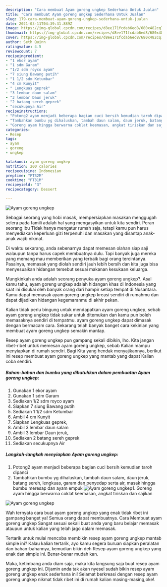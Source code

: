 ```yaml
---
description: "Cara membuat Ayam goreng ungkep Sederhana Untuk Jualan"
title: "Cara membuat Ayam goreng ungkep Sederhana Untuk Jualan"
slug: 179-cara-membuat-ayam-goreng-ungkep-sederhana-untuk-jualan
date: 2021-03-11T04:39:31.889Z
image: https://img-global.cpcdn.com/recipes/d8ee171fcdab6ed8/680x482cq70/ayam-goreng-ungkep-foto-resep-utama.jpg
thumbnail: https://img-global.cpcdn.com/recipes/d8ee171fcdab6ed8/680x482cq70/ayam-goreng-ungkep-foto-resep-utama.jpg
cover: https://img-global.cpcdn.com/recipes/d8ee171fcdab6ed8/680x482cq70/ayam-goreng-ungkep-foto-resep-utama.jpg
author: Seth Quinn
ratingvalue: 4.5
reviewcount: 7
recipeingredient:
- "1 ekor ayam"
- "1 sdm Garam"
- "1/2 sdm royco ayam"
- "7 siung Bawang putih"
- "1 1/2 sdm Ketumbar"
- "4 cm Kunyit"
- " Lengkuas geprek"
- "3 lembar daun salam"
- "3 lembar Daun jeruk"
- "2 batang sereh geprek"
- "secukupnya Air"
recipeinstructions:
- "Potong2 ayam menjadi beberapa bagian cuci bersih kemudian taroh dipanci"
- "Tambahkan bumbu yg dihaluskan, tambah daun salam, daun jeruk, batang sereh, lengkuas, garam dan penyedap serta air, masak hingga bumbu meresap dan ayam empuk"
- "Goreng ayam hingga berwarna coklat keemasan, angkat tiriskan dan sajikan"
categories:
- Resep
tags:
- ayam
- goreng
- ungkep

katakunci: ayam goreng ungkep 
nutrition: 200 calories
recipecuisine: Indonesian
preptime: "PT32M"
cooktime: "PT31M"
recipeyield: "3"
recipecategory: Dessert

---
```



![Ayam goreng ungkep](https://img-global.cpcdn.com/recipes/d8ee171fcdab6ed8/680x482cq70/ayam-goreng-ungkep-foto-resep-utama.jpg)

Sebagai seorang yang hobi masak, mempersiapkan masakan menggugah selera pada famili adalah hal yang mengasyikan untuk kita sendiri. Peran seorang ibu Tidak hanya mengatur rumah saja, tetapi kamu pun harus menyediakan keperluan gizi terpenuhi dan masakan yang disantap anak-anak wajib nikmat.

Di waktu  sekarang, anda sebenarnya dapat memesan olahan siap saji walaupun tanpa harus capek membuatnya dulu. Tapi banyak juga mereka yang memang mau memberikan yang terbaik bagi orang tercintanya. Pasalnya, memasak yang diolah sendiri jauh lebih bersih dan kita juga bisa menyesuaikan hidangan tersebut sesuai makanan kesukaan keluarga. 



Mungkinkah anda adalah seorang penyuka ayam goreng ungkep?. Asal kamu tahu, ayam goreng ungkep adalah hidangan khas di Indonesia yang saat ini disukai oleh banyak orang dari hampir setiap tempat di Nusantara. Kamu dapat memasak ayam goreng ungkep kreasi sendiri di rumahmu dan dapat dijadikan hidangan kegemaranmu di akhir pekan.

Kalian tidak perlu bingung untuk mendapatkan ayam goreng ungkep, sebab ayam goreng ungkep tidak sukar untuk ditemukan dan kamu pun boleh memasaknya sendiri di tempatmu. ayam goreng ungkep dapat dimasak dengan bermacam cara. Sekarang telah banyak banget cara kekinian yang membuat ayam goreng ungkep semakin mantap.

Resep ayam goreng ungkep pun gampang sekali dibikin, lho. Kita jangan ribet-ribet untuk memesan ayam goreng ungkep, sebab Kalian mampu menyiapkan di rumah sendiri. Bagi Kita yang hendak menyajikannya, berikut ini resep membuat ayam goreng ungkep yang mantab yang dapat Kalian coba sendiri.

<!--inarticleads1-->

##### Bahan-bahan dan bumbu yang dibutuhkan dalam pembuatan Ayam goreng ungkep:

1. Gunakan 1 ekor ayam
1. Gunakan 1 sdm Garam
1. Sediakan 1/2 sdm royco ayam
1. Siapkan 7 siung Bawang putih
1. Sediakan 1 1/2 sdm Ketumbar
1. Ambil 4 cm Kunyit
1. Siapkan  Lengkuas geprek,
1. Ambil 3 lembar daun salam
1. Ambil 3 lembar Daun jeruk,
1. Sediakan 2 batang sereh geprek
1. Sediakan secukupnya Air




<!--inarticleads2-->

##### Langkah-langkah menyiapkan Ayam goreng ungkep:

1. Potong2 ayam menjadi beberapa bagian cuci bersih kemudian taroh dipanci
1. Tambahkan bumbu yg dihaluskan, tambah daun salam, daun jeruk, batang sereh, lengkuas, garam dan penyedap serta air, masak hingga bumbu meresap dan ayam empuk
<img src="https://img-global.cpcdn.com/steps/5d604b58ab4f7105/160x128cq70/ayam-goreng-ungkep-langkah-memasak-2-foto.jpg" alt="Ayam goreng ungkep">1. Goreng ayam hingga berwarna coklat keemasan, angkat tiriskan dan sajikan
<img src="https://img-global.cpcdn.com/steps/93096dec350134a9/160x128cq70/ayam-goreng-ungkep-langkah-memasak-3-foto.jpg" alt="Ayam goreng ungkep">



Wah ternyata cara buat ayam goreng ungkep yang enak tidak ribet ini gampang banget ya! Semua orang dapat membuatnya. Cara Membuat ayam goreng ungkep Sangat sesuai sekali buat anda yang baru belajar memasak ataupun untuk kalian yang telah jago dalam memasak.

Tertarik untuk mulai mencoba membikin resep ayam goreng ungkep mantab simple ini? Kalau kalian tertarik, ayo kamu segera buruan siapkan peralatan dan bahan-bahannya, kemudian bikin deh Resep ayam goreng ungkep yang enak dan simple ini. Benar-benar mudah kan. 

Maka, ketimbang anda diam saja, maka kita langsung saja buat resep ayam goreng ungkep ini. Dijamin anda tak akan nyesel sudah bikin resep ayam goreng ungkep enak sederhana ini! Selamat berkreasi dengan resep ayam goreng ungkep nikmat tidak ribet ini di rumah kalian masing-masing,oke!.

